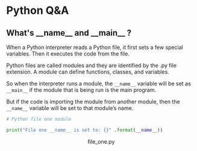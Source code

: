 # Python Q&A

## What's \_\_name\_\_ and \_\_main\_\_ ?
When a Python interpreter reads a Python file, it first sets a few special variables. Then it executes the code from the file.  

Python files are called modules and they are identified by the .py file extension. A module can define functions, classes, and variables.  

So when the interpreter runs a module, the ```__name__``` variable will be set as  ```__main__``` if the module that is being run is the main program.  

But if the code is importing the module from another module, then the ```__name__```  variable will be set to that module’s name.  

```python
# Python file one module

print("File one __name__ is set to: {}" .format(__name__))
```
<p align="center">
  file_one.py
  </p>
